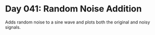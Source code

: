 # Day 041: Random Noise Addition

Adds random noise to a sine wave and plots both the original and noisy signals.

